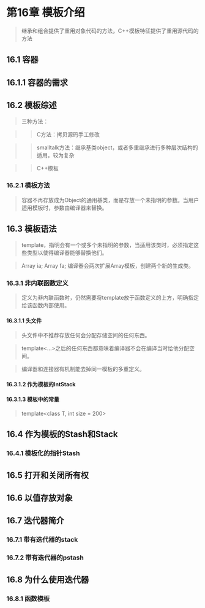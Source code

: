 # 第16章 模板介绍

>继承和组合提供了重用对象代码的方法，C++模板特征提供了重用源代码的方法

## 16.1 容器

## 16.1.1 容器的需求

## 16.2 模板综述

>三种方法：

>>C方法：拷贝源码手工修改

>>smalltalk方法：继承基类object，或者多重继承进行多种层次结构的适用。较为复杂

>>C++模板

### 16.2.1 模板方法

>容器不再存放成为Object的通用基类，而是存放一个未指明的参数。当用户适用模板时，参数由编译器来替换。

## 16.3 模板语法

>template，指明会有一个或多个未指明的参数，当适用该类时，必须指定这些类型以使得编译器能够替换他们。

>Array<int> ia; Array<float> fa; 编译器会两次扩展Array模板，创建两个新的生成类。

### 16.3.1 非内联函数定义

>定义为非内联函数时，仍然需要将template<class T>放于函数定义的上方，明确指定给该函数内部使用。

#### 16.3.1.1 头文件

>头文件中不推荐存放任何会分配存储空间的任何东西。

>template<...>之后的任何东西都意味着编译器不会在编译当时给他分配空间。

>编译器和连接器有机制能去掉同一模板的多重定义。

#### 16.3.1.2 作为模板的IntStack

#### 16.3.1.3 模板中的常量

>template<class T, int size = 200>

## 16.4 作为模板的Stash和Stack

### 16.4.1 模板化的指针Stash

## 16.5 打开和关闭所有权

## 16.6 以值存放对象

## 16.7 迭代器简介

### 16.7.1 带有迭代器的stack

### 16.7.2 带有迭代器的pstash

## 16.8 为什么使用迭代器

### 16.8.1 函数模板































